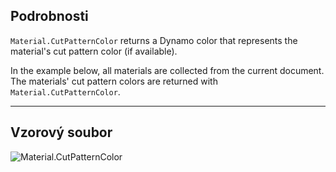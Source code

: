 ## Podrobnosti

`Material.CutPatternColor` returns a Dynamo color that represents the material's cut pattern color (if available).

In the example below, all materials are collected from the current document. The materials' cut pattern colors are returned with `Material.CutPatternColor`.

___
## Vzorový soubor

![Material.CutPatternColor](./Revit.Elements.Material.CutPatternColor_img.jpg)
